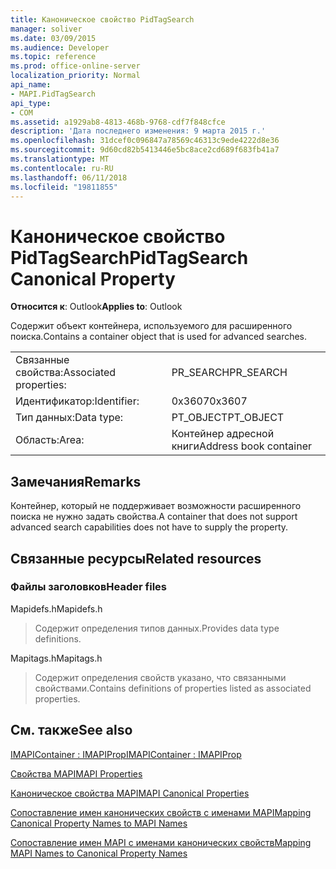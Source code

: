 ```yaml
---
title: Каноническое свойство PidTagSearch
manager: soliver
ms.date: 03/09/2015
ms.audience: Developer
ms.topic: reference
ms.prod: office-online-server
localization_priority: Normal
api_name:
- MAPI.PidTagSearch
api_type:
- COM
ms.assetid: a1929ab8-4813-468b-9768-cdf7f848cfce
description: 'Дата последнего изменения: 9 марта 2015 г.'
ms.openlocfilehash: 31dcef0c096847a78569c46313c9ede4222d8e36
ms.sourcegitcommit: 9d60cd82b5413446e5bc8ace2cd689f683fb41a7
ms.translationtype: MT
ms.contentlocale: ru-RU
ms.lasthandoff: 06/11/2018
ms.locfileid: "19811855"
---
```

# <a name="pidtagsearch-canonical-property"></a><span data-ttu-id="bd7fa-103">Каноническое свойство PidTagSearch</span><span class="sxs-lookup"><span data-stu-id="bd7fa-103">PidTagSearch Canonical Property</span></span>

  
  
<span data-ttu-id="bd7fa-104">**Относится к**: Outlook</span><span class="sxs-lookup"><span data-stu-id="bd7fa-104">**Applies to**: Outlook</span></span> 
  
<span data-ttu-id="bd7fa-105">Содержит объект контейнера, используемого для расширенного поиска.</span><span class="sxs-lookup"><span data-stu-id="bd7fa-105">Contains a container object that is used for advanced searches.</span></span>
  
|||
|:-----|:-----|
|<span data-ttu-id="bd7fa-106">Связанные свойства:</span><span class="sxs-lookup"><span data-stu-id="bd7fa-106">Associated properties:</span></span>  <br/> |<span data-ttu-id="bd7fa-107">PR_SEARCH</span><span class="sxs-lookup"><span data-stu-id="bd7fa-107">PR_SEARCH</span></span>  <br/> |
|<span data-ttu-id="bd7fa-108">Идентификатор:</span><span class="sxs-lookup"><span data-stu-id="bd7fa-108">Identifier:</span></span>  <br/> |<span data-ttu-id="bd7fa-109">0x3607</span><span class="sxs-lookup"><span data-stu-id="bd7fa-109">0x3607</span></span>  <br/> |
|<span data-ttu-id="bd7fa-110">Тип данных:</span><span class="sxs-lookup"><span data-stu-id="bd7fa-110">Data type:</span></span>  <br/> |<span data-ttu-id="bd7fa-111">PT_OBJECT</span><span class="sxs-lookup"><span data-stu-id="bd7fa-111">PT_OBJECT</span></span>  <br/> |
|<span data-ttu-id="bd7fa-112">Область:</span><span class="sxs-lookup"><span data-stu-id="bd7fa-112">Area:</span></span>  <br/> |<span data-ttu-id="bd7fa-113">Контейнер адресной книги</span><span class="sxs-lookup"><span data-stu-id="bd7fa-113">Address book container</span></span>  <br/> |
   
## <a name="remarks"></a><span data-ttu-id="bd7fa-114">Замечания</span><span class="sxs-lookup"><span data-stu-id="bd7fa-114">Remarks</span></span>

<span data-ttu-id="bd7fa-115">Контейнер, который не поддерживает возможности расширенного поиска не нужно задать свойства.</span><span class="sxs-lookup"><span data-stu-id="bd7fa-115">A container that does not support advanced search capabilities does not have to supply the property.</span></span>
  
## <a name="related-resources"></a><span data-ttu-id="bd7fa-116">Связанные ресурсы</span><span class="sxs-lookup"><span data-stu-id="bd7fa-116">Related resources</span></span>

### <a name="header-files"></a><span data-ttu-id="bd7fa-117">Файлы заголовков</span><span class="sxs-lookup"><span data-stu-id="bd7fa-117">Header files</span></span>

<span data-ttu-id="bd7fa-118">Mapidefs.h</span><span class="sxs-lookup"><span data-stu-id="bd7fa-118">Mapidefs.h</span></span>
  
> <span data-ttu-id="bd7fa-119">Содержит определения типов данных.</span><span class="sxs-lookup"><span data-stu-id="bd7fa-119">Provides data type definitions.</span></span>
    
<span data-ttu-id="bd7fa-120">Mapitags.h</span><span class="sxs-lookup"><span data-stu-id="bd7fa-120">Mapitags.h</span></span>
  
> <span data-ttu-id="bd7fa-121">Содержит определения свойств указано, что связанными свойствами.</span><span class="sxs-lookup"><span data-stu-id="bd7fa-121">Contains definitions of properties listed as associated properties.</span></span>
    
## <a name="see-also"></a><span data-ttu-id="bd7fa-122">См. также</span><span class="sxs-lookup"><span data-stu-id="bd7fa-122">See also</span></span>



[<span data-ttu-id="bd7fa-123">IMAPIContainer : IMAPIProp</span><span class="sxs-lookup"><span data-stu-id="bd7fa-123">IMAPIContainer : IMAPIProp</span></span>](imapicontainerimapiprop.md)


[<span data-ttu-id="bd7fa-124">Свойства MAPI</span><span class="sxs-lookup"><span data-stu-id="bd7fa-124">MAPI Properties</span></span>](mapi-properties.md)
  
[<span data-ttu-id="bd7fa-125">Каноническое свойства MAPI</span><span class="sxs-lookup"><span data-stu-id="bd7fa-125">MAPI Canonical Properties</span></span>](mapi-canonical-properties.md)
  
[<span data-ttu-id="bd7fa-126">Сопоставление имен канонических свойств с именами MAPI</span><span class="sxs-lookup"><span data-stu-id="bd7fa-126">Mapping Canonical Property Names to MAPI Names</span></span>](mapping-canonical-property-names-to-mapi-names.md)
  
[<span data-ttu-id="bd7fa-127">Сопоставление имен MAPI с именами канонических свойств</span><span class="sxs-lookup"><span data-stu-id="bd7fa-127">Mapping MAPI Names to Canonical Property Names</span></span>](mapping-mapi-names-to-canonical-property-names.md)

